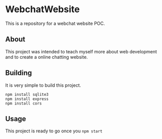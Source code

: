 # WebchatWebsite
  This is a repository for a webchat website POC.
  
## About
  This project was intended to teach myself more about web development and to create a online chatting website.

## Building
  It is very simple to build this project.
  ```
  npm install sqlite3
  npm install express
  npm install cors
  ```
## Usage
  This project is ready to go once you ```npm start```
